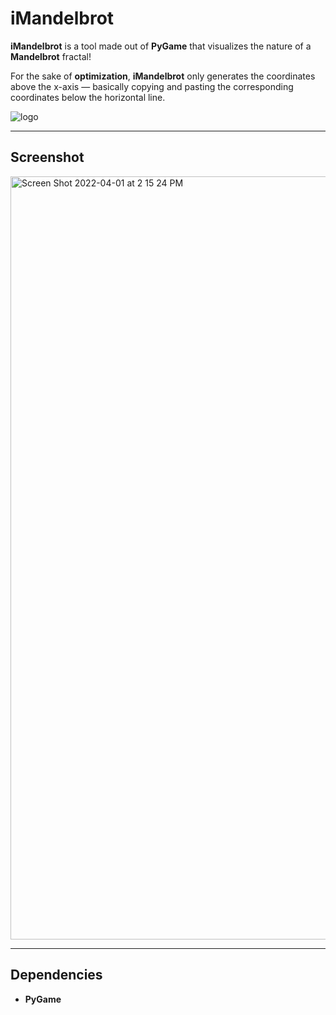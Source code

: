 # iMandelbrot
**iMandelbrot** is a tool made out of **PyGame** that visualizes the nature of a **Mandelbrot** fractal!

For the sake of **optimization**, **iMandelbrot** only generates the coordinates above the x-axis — basically copying and pasting the corresponding coordinates below the horizontal line.

![logo](https://user-images.githubusercontent.com/35755386/161361789-583ccb1e-7786-4b43-a7b3-f1d0503d7e75.png)

---

## Screenshot

<img width="1221" alt="Screen Shot 2022-04-01 at 2 15 24 PM" src="https://user-images.githubusercontent.com/35755386/161319779-1b2c7672-d808-4f66-a483-b41a04497bd1.png">

---

## Dependencies
- **PyGame**
